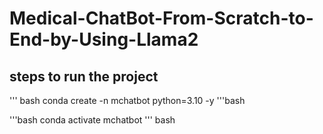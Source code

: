 # Medical-ChatBot-From-Scratch-to-End-by-Using-Llama2
## steps to run the project
''' bash
conda create -n mchatbot python=3.10 -y
'''bash

'''bash
conda activate mchatbot
''' bash